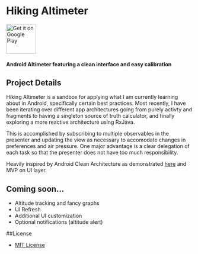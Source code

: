 # Hiking Altimeter
<a href='https://play.google.com/store/apps/details?id=org.testb.java.altimeter&utm_source=global_co&utm_medium=prtnr&utm_content=Mar2515&utm_campaign=PartBadge&pcampaignid=MKT-Other-global-all-co-prtnr-py-PartBadge-Mar2515-1'><img alt='Get it on Google Play' src='https://play.google.com/intl/en_us/badges/images/generic/en_badge_web_generic.png' height="80px"/></a>



#### Android Altimeter featuring a clean interface and easy calibration

## Project Details
Hiking Altimeter is a sandbox for applying what I am currently learning about in Android, specifically certain best practices. Most recently, I have been iterating over different app architectures going from purely activty and fragments to having a singleton source of truth calculator, and finally exploring a more reactive architecture using RxJava.

This is accomplished by subscribing to multiple observables in the presenter and updating the view as necessary to accomodate changes in preferences and air pressure. One major advantage is a clear delegation of each task so that the presenter does not have too much responsibility.

Heavily inspired by Android Clean Architecture as demonstrated [here](https://github.com/android10/Android-CleanArchitecture) and MVP on UI layer.

## Coming soon...
+ Altitude tracking and fancy graphs
+ UI Refresh
+ Additional UI customization
+ Optional notifications (altitude alert)

##License
+ [MIT License](/LICENSE)
